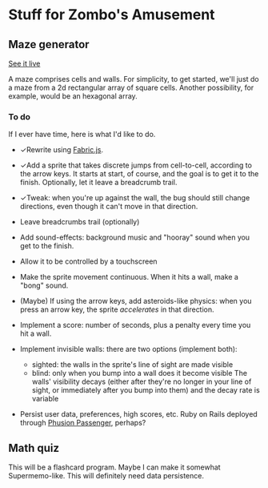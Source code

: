 Stuff for Zombo's Amusement
===========================



## Maze generator

[See it live](http://chrismaloney.org/ZomboApp/maze.html)

A maze comprises cells and walls.  For simplicity, to get started, we'll
just do a maze from a 2d rectangular array of square cells.  Another possibility,
for example, would be an hexagonal array.

### To do

If I ever have time, here is what I'd like to do.

* ✓Rewrite using [Fabric.js](http://fabricjs.com/).

* ✓Add a sprite that takes discrete jumps from cell-to-cell, according to the
  arrow keys.  It starts at start, of course, and the goal is to get it to the
  finish.  Optionally, let it leave a breadcrumb trail.

* ✓Tweak: when you're up against the wall, the bug should still change directions,
  even though it can't move in that direction.

* Leave breadcrumbs trail (optionally)

* Add sound-effects:  background music and "hooray" sound when you get to the finish.

* Allow it to be controlled by a touchscreen

* Make the sprite movement continuous.  When it hits a wall, make a "bong" sound.

* (Maybe) If using the arrow keys, add asteroids-like physics:  when you press an
  arrow key, the sprite *accelerates* in that direction.

* Implement a score: number of seconds, plus a penalty every time you hit a wall.

* Implement invisible walls:  there are two options (implement both):
    * sighted:  the walls in the sprite's line of sight are made visible
    * blind:  only when you bump into a wall does it become visible
  The walls' visibility decays (either after they're no longer in your line of
  sight, or immediately after you bump into them) and the decay rate is variable

* Persist user data, preferences, high scores, etc.  Ruby on Rails deployed
  through [Phusion Passenger](https://www.phusionpassenger.com/), perhaps?


## Math quiz

This will be a flashcard program.  Maybe I can make it somewhat Supermemo-like.
This will definitely need data persistence.


